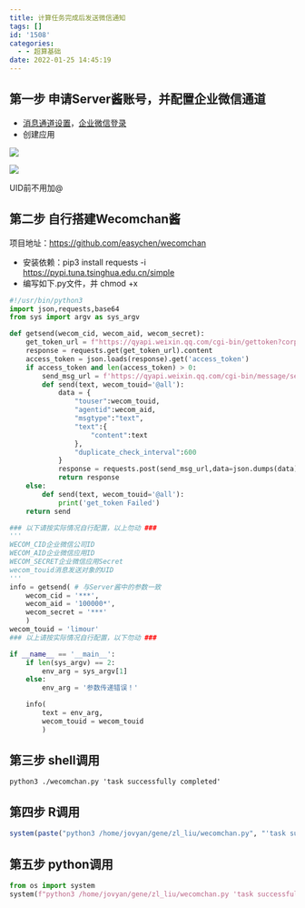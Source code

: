 ```yaml
---
title: 计算任务完成后发送微信通知
tags: []
id: '1508'
categories:
  - - 超算基础
date: 2022-01-25 14:45:19
---
```


## 第一步 申请Server酱账号，并配置企业微信通道

*   [消息通道设置](https://sct.ftqq.com/forward)，[企业微信登录](https://work.weixin.qq.com/wework_admin/loginpage_wx?from=myhome)
*   创建应用

[![](https://img-cdn.limour.top/blog_wp/2022/01/image-26.png)](https://img-cdn.limour.top/blog_wp/2022/01/image-26.png)

[![](https://img-cdn.limour.top/blog_wp/2022/01/image-27.png)](https://img-cdn.limour.top/blog_wp/2022/01/image-27.png)

UID前不用加@

## 第二步 自行搭建Wecomchan酱

项目地址：https://github.com/easychen/wecomchan

*   安装依赖：pip3 install requests -i https://pypi.tuna.tsinghua.edu.cn/simple
*   编写如下.py文件，并 chmod +x

```python
#!/usr/bin/python3
import json,requests,base64
from sys import argv as sys_argv

def getsend(wecom_cid, wecom_aid, wecom_secret):
    get_token_url = f"https://qyapi.weixin.qq.com/cgi-bin/gettoken?corpid={wecom_cid}&corpsecret={wecom_secret}"
    response = requests.get(get_token_url).content
    access_token = json.loads(response).get('access_token')
    if access_token and len(access_token) > 0:
        send_msg_url = f'https://qyapi.weixin.qq.com/cgi-bin/message/send?access_token={access_token}'
        def send(text, wecom_touid='@all'):
            data = {
                "touser":wecom_touid,
                "agentid":wecom_aid,
                "msgtype":"text",
                "text":{
                    "content":text
                },
                "duplicate_check_interval":600
            }
            response = requests.post(send_msg_url,data=json.dumps(data)).content
            return response
    else:
        def send(text, wecom_touid='@all'):
            print('get_token Failed')
    return send

### 以下请按实际情况自行配置，以上勿动 ###
'''
WECOM_CID企业微信公司ID
WECOM_AID企业微信应用ID
WECOM_SECRET企业微信应用Secret
wecom_touid消息发送对象的UID
'''
info = getsend( # 与Server酱中的参数一致
    wecom_cid = '***',
    wecom_aid = '100000*',
    wecom_secret = '***'
    )
wecom_touid = 'limour'
### 以上请按实际情况自行配置，以下勿动 ###

if __name__ == '__main__':
    if len(sys_argv) == 2:
        env_arg = sys_argv[1]
    else:
        env_arg = '参数传递错误！'

    info(
        text = env_arg,
        wecom_touid = wecom_touid
        )
```

## 第三步 shell调用

```shell
python3 ./wecomchan.py 'task successfully completed'
```

## 第四步 R调用

```r
system(paste("python3 /home/jovyan/gene/zl_liu/wecomchan.py", "'task successfully completed'"), intern = T)
```

## 第五步 python调用

```python
from os import system
system(f"python3 /home/jovyan/gene/zl_liu/wecomchan.py 'task successfully completed'")
```